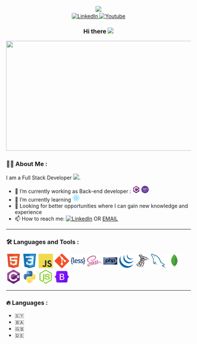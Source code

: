 <div id="header" align="center">
  <img src="https://media.giphy.com/media/PoHs1Ne8rcMuZRJted/giphy.gif" width="150" />

  <div id="badges">
    <a href="https://www.linkedin.com/in/abdulrahman-almonajed-2b4842138/">
      <img src="https://img.shields.io/badge/LinkedIn-blue?logo=linkedin&logoColor=white&style=for-the-badge" alt="LinkedIn">
    </a>
    <a href="https://www.youtube.com/channel/UChPGaYe1V0ycf6164gClkTw">
      <img src="https://img.shields.io/badge/YouTube-red?style=for-the-badge&logo=youtube&logoColor=white" alt="Youtube"/>
    </a>
  </div> 
  
  ### Hi there   <img src="https://media.giphy.com/media/hvRJCLFzcasrR4ia7z/giphy.gif" width="30px"/>
</div>

<div align="center">
  <img src="https://media.giphy.com/media/dWesBcTLavkZuG35MI/giphy.gif" width="600" height="300"/>
</div>

### :man_technologist: About Me :

I am a Full Stack Developer <img src="https://media.giphy.com/media/WUlplcMpOCEmTGBtBW/giphy.gif" width="30">.

- 🔭 I’m currently working as Back-end developer : <img src="https://github.com/devicons/devicon/blob/master/icons/csharp/csharp-original.svg" width="20"> <img src="https://github.com/devicons/devicon/blob/master/icons/dotnetcore/dotnetcore-original.svg" width="20"> 
- 🌱 I’m currently learning <img src="https://github.com/devicons/devicon/blob/master/icons/react/react-original.svg" width="20">
- 🤔 Looking for better opportunities where I can gain new knowledge and experience
- 📫 How to reach me: <a href="https://www.linkedin.com/in/abdulrahman-almonajed-2b4842138/"><img src="https://img.shields.io/badge/LinkedIn-blue?logo=linkedin&logoColor=white&style=for-the-badge" alt="LinkedIn"></a> OR <a href="mailto:abdulrahman.almonajed@gmail.com">EMAIL</a>

---

### :hammer_and_wrench: Languages and Tools :
<div>
  <img src="https://github.com/devicons/devicon/blob/master/icons/html5/html5-original.svg" width="40">
  <img src="https://github.com/devicons/devicon/blob/master/icons/css3/css3-original.svg" width="40">
  <img src="https://github.com/devicons/devicon/blob/master/icons/javascript/javascript-original.svg" width="40">
  <img src="https://github.com/devicons/devicon/blob/master/icons/git/git-original.svg" width="40">
  <img src="https://github.com/devicons/devicon/blob/master/icons/less/less-plain-wordmark.svg" width="40">
  <img src="https://github.com/devicons/devicon/blob/master/icons/sass/sass-original.svg" width="40">
  <img src="https://github.com/devicons/devicon/blob/master/icons/php/php-original.svg" width="40">
  <img src="https://github.com/devicons/devicon/blob/master/icons/jquery/jquery-original.svg" width="40">
  <img src="https://github.com/devicons/devicon/blob/master/icons/microsoftsqlserver/microsoftsqlserver-plain.svg" width="40">
  <img src="https://github.com/devicons/devicon/blob/master/icons/mysql/mysql-original.svg" width="40">
  <img src="https://github.com/devicons/devicon/blob/master/icons/mongodb/mongodb-original.svg" width="40">
  <img src="https://github.com/devicons/devicon/blob/master/icons/csharp/csharp-original.svg" width="40">
  <img src="https://github.com/devicons/devicon/blob/master/icons/python/python-original.svg" width="40">
  <img src="https://github.com/devicons/devicon/blob/master/icons/nodejs/nodejs-original.svg" width="40">
  <img src="https://github.com/devicons/devicon/blob/master/icons/bootstrap/bootstrap-original.svg" width="40">
</div>

---

### :fire: Languages :

- 🇸🇾
- 🇧🇦
- 🇬🇧
- 🇩🇪

<!--
---

### :fire: My Stats :

[![GitHub Streak](http://github-readme-streak-stats.herokuapp.com?user=devAbu&theme=dark&background=000000)](https://git.io/streak-stats)

[![Top Langs](https://github-readme-stats.vercel.app/api/top-langs/?username=devAbu&layout=compact&theme=vision-friendly-dark)](https://github.com/anuraghazra/github-readme-stats)




**devAbu/devAbu** is a ✨ _special_ ✨ repository because its `README.md` (this file) appears on your GitHub profile.

Here are some ideas to get you started:

- 🔭 I’m currently working on ...
- 🌱 I’m currently learning ...
- 👯 I’m looking to collaborate on ...
- 🤔 I’m looking for help with ...
- 💬 Ask me about ...
- 📫 How to reach me: ...
- 😄 Pronouns: ...
- ⚡ Fun fact: ...
-->
